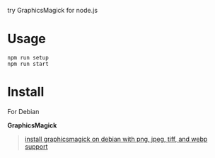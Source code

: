 try GraphicsMagick for node.js

# Usage

    npm run setup
    npm run start

# Install

For Debian

**GraphicsMagick**

> <a href="https://gist.github.com/genediazjr/6e4c9ba55d30806b370b#file-debian-graphicsmagick-sh-L57" target="_blank">install graphicsmagick on debian with png, jpeg, tiff, and webp support</a>